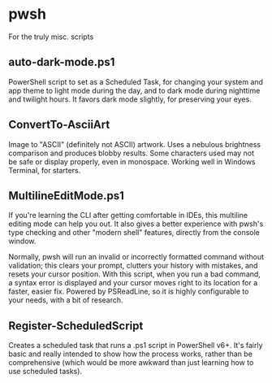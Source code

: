 # pwsh
For the truly misc. scripts

## auto-dark-mode.ps1
PowerShell script to set as a Scheduled Task, for changing your system and app theme to light mode during the day, and to dark mode during nighttime and twilight hours.
It favors dark mode slightly, for preserving your eyes.

## ConvertTo-AsciiArt
Image to "ASCII" (definitely not ASCII) artwork. Uses a nebulous brightness comparison and produces blobby results.
Some characters used may not be safe or display properly, even in monospace.
Working well in Windows Terminal, for starters.

## MultilineEditMode.ps1
If you're learning the CLI after getting comfortable in IDEs, this multiline editing mode can help you out.
It also gives a better experience with pwsh's type checking and other "modern shell" features, directly from the console window.

Normally, pwsh will run an invalid or incorrectly formatted command without validation; this clears your prompt, clutters your history with mistakes, and resets your cursor position.
With this script, when you run a bad command, a syntax error is displayed and your cursor moves right to its location for a faster, easier fix.
Powered by PSReadLine, so it is highly configurable to your needs, with a bit of research.

## Register-ScheduledScript
Creates a scheduled task that runs a .ps1 script in PowerShell v6+.
It's fairly basic and really intended to show how the process works, rather than be comprehensive (which would be more awkward than just learning how to use scheduled tasks).
